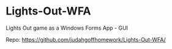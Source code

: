 # Lights-Out-WFA
Lights Out game as a Windows Forms App - GUI

Repo: https://github.com/judahgoffhomework/Lights-Out-WFA/

